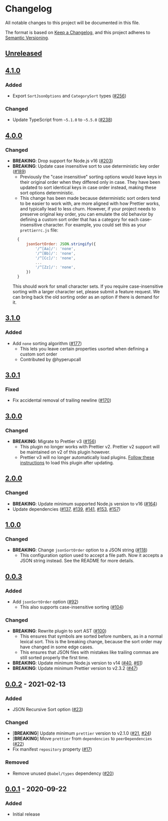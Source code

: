 # Changelog

All notable changes to this project will be documented in this file.

The format is based on [Keep a Changelog](https://keepachangelog.com/en/1.0.0/),
and this project adheres to [Semantic Versioning](https://semver.org/spec/v2.0.0.html).

## [Unreleased]

## [4.1.0]

### Added

- Export `SortJsonOptions` and `CategorySort` types ([#256](https://github.com/Gudahtt/prettier-plugin-sort-json/pull/256))

### Changed

- Update TypeScript from `~5.1.0` to `~5.5.0` ([#238](https://github.com/Gudahtt/prettier-plugin-sort-json/pull/238))

## [4.0.0]

### Changed

- **BREAKING**: Drop support for Node.js v16 ([#203](https://github.com/Gudahtt/prettier-plugin-sort-json/pull/203))
- **BREAKING**: Update case insensitive sort to use deterministic key order ([#189](https://github.com/Gudahtt/prettier-plugin-sort-json/pull/189))
  - Previously the "case insensitive" sorting options would leave keys in their original order when they differed only in case. They have been updated to sort identical keys in case order instead, making these sort options deterministic.
  - This change has been made because deterministic sort orders tend to be easier to work with, are more aligned with how Prettier works, and typically lead to less churn. However, if your project needs to preserve original key order, you can emulate the old behavior by defining a custom sort order that has a category for each case-insensitive character. For example, you could set this as your `prettierrc.js` file:
  ```JavaScript prettierrc.js
    {
        jsonSortOrder: JSON.stringify({
            '/^[Aa]/': 'none',
            '/^[Bb]/': 'none',
            '/^[Cc]/': 'none',
            ...
            '/^[Zz]/': 'none',
        })
    }
  ```
  This should work for small character sets. If you require case-insensitive sorting with a larger character set, please submit a feature request. We can bring back the old sorting order as an option if there is demand for it.

## [3.1.0]

### Added

- Add `none` sorting algorithm ([#177](https://github.com/Gudahtt/prettier-plugin-sort-json/pull/177))
  - This lets you leave certain properties usorted when defining a custom sort order
  - Contributed by @hyperupcall

## [3.0.1]

### Fixed

- Fix accidental removal of trailing newline ([#170](https://github.com/Gudahtt/prettier-plugin-sort-json/pull/170))

## [3.0.0]

### Changed

- **BREAKING**: Migrate to Prettier v3 ([#156](https://github.com/Gudahtt/prettier-plugin-sort-json/pull/156))
  - This plugin no longer works with Prettier v2. Prettier v2 support will be maintained on v2 of this plugin however.
  - Prettier v3 will no longer automatically load plugins. [Follow these instructions](https://prettier.io/docs/en/plugins#using-plugins) to load this plugin after updating.

## [2.0.0]

### Changed

- **BREAKING**: Update minimum supported Node.js version to v16 ([#164](https://github.com/Gudahtt/prettier-plugin-sort-json/pull/164))
- Update dependencies ([#137](https://github.com/Gudahtt/prettier-plugin-sort-json/pull/137), [#139](https://github.com/Gudahtt/prettier-plugin-sort-json/pull/139), [#141](https://github.com/Gudahtt/prettier-plugin-sort-json/pull/141), [#153](https://github.com/Gudahtt/prettier-plugin-sort-json/pull/153), [#157](https://github.com/Gudahtt/prettier-plugin-sort-json/pull/157))

## [1.0.0]

### Changed

- **BREAKING**: Change `jsonSortOrder` option to a JSON string ([#118](https://github.com/Gudahtt/prettier-plugin-sort-json/pull/118))
  - This configuration option used to accept a file path. Now it accepts a JSON string instead. See the README for more details.

## [0.0.3]

### Added

- Add `jsonSortOrder` option ([#92](https://github.com/Gudahtt/prettier-plugin-sort-json/pull/92))
  - This also supports case-insensitive sorting ([#104](https://github.com/Gudahtt/prettier-plugin-sort-json/pull/104))

### Changed

- **BREAKING**: Rewrite plugin to sort AST ([#100](https://github.com/Gudahtt/prettier-plugin-sort-json/pull/100))
  - This ensures that symbols are sorted before numbers, as in a normal lexical sort. This is the breaking change, because the sort order may have changed in some edge cases.
  - This ensures that JSON files with mistakes like trailing commas are still sorted properly the first time.
- **BREAKING**: Update minimum Node.js version to v14 ([#40](https://github.com/Gudahtt/prettier-plugin-sort-json/pull/40), [#61](https://github.com/Gudahtt/prettier-plugin-sort-json/pull/61))
- **BREAKING**: Update minimum Prettier version to v2.3.2 ([#47](https://github.com/Gudahtt/prettier-plugin-sort-json/pull/47))

## [0.0.2] - 2021-02-13

### Added

- JSON Recursive Sort option ([#23](https://github.com/Gudahtt/prettier-plugin-sort-json/pull/23))

### Changed

- [**BREAKING**] Update minimum `prettier` version to v2.1.0 ([#21](https://github.com/Gudahtt/prettier-plugin-sort-json/pull/21), [#24](https://github.com/Gudahtt/prettier-plugin-sort-json/pull/24))
- [**BREAKING**] Move `prettier` from `dependencies` to `peerDependencies` ([#22](https://github.com/Gudahtt/prettier-plugin-sort-json/pull/22))
- Fix manifest `repository` property ([#17](https://github.com/Gudahtt/prettier-plugin-sort-json/pull/17))

### Removed

- Remove unused `@babel/types` dependency ([#20](https://github.com/Gudahtt/prettier-plugin-sort-json/pull/20))

## [0.0.1] - 2020-09-22

### Added

- Initial release

[Unreleased]: https://github.com/Gudahtt/prettier-plugin-sort-json/compare/v4.1.0...HEAD
[4.1.0]: https://github.com/Gudahtt/prettier-plugin-sort-json/compare/v4.0.0...v4.1.0
[4.0.0]: https://github.com/Gudahtt/prettier-plugin-sort-json/compare/v3.1.0...v4.0.0
[3.1.0]: https://github.com/Gudahtt/prettier-plugin-sort-json/compare/v3.0.1...v3.1.0
[3.0.1]: https://github.com/Gudahtt/prettier-plugin-sort-json/compare/v3.0.0...v3.0.1
[3.0.0]: https://github.com/Gudahtt/prettier-plugin-sort-json/compare/v2.0.0...v3.0.0
[2.0.0]: https://github.com/Gudahtt/prettier-plugin-sort-json/compare/v1.0.0...v2.0.0
[1.0.0]: https://github.com/Gudahtt/prettier-plugin-sort-json/compare/v0.0.3...v1.0.0
[0.0.3]: https://github.com/Gudahtt/prettier-plugin-sort-json/compare/v0.0.2...v0.0.3
[0.0.2]: https://github.com/Gudahtt/prettier-plugin-sort-json/compare/v0.0.1...v0.0.2
[0.0.1]: https://github.com/Gudahtt/prettier-plugin-sort-json/releases/tag/v0.0.1
